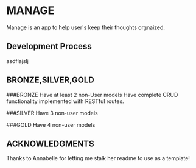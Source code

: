 # MANAGE

Manage is an app to help user's keep their thoughts orgnaized. 

## Development Process

asdflajslj

## BRONZE,SILVER,GOLD

###BRONZE
Have at least 2 non-User models
Have complete CRUD functionality implemented with RESTful routes. 

###SILVER
Have 3 non-user models

###GOLD
Have 4 non-user models

## ACKNOWLEDGMENTS
Thanks to Annabelle for letting me stalk her readme to use as a template! 